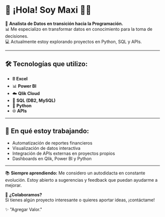 # 👋 ¡Hola! Soy Maxi 👨‍💻

🎯 **Analista de Datos en transición hacia la Programación.**  
📊 Me especializo en transformar datos en conocimiento para la toma de decisiones.  
💻 Actualmente estoy explorando proyectos en Python, SQL y APIs.

---

## 🛠️ **Tecnologías que utilizo:**
- 🖩 **Excel**
- 📊 **Power BI**
- ☁️ **Qlik Cloud**
- 💾 **SQL (DB2, MySQL)**
- 🐍 **Python**
- 🌐 **APIs**

---

## 🚀 **En qué estoy trabajando:**
- Automatización de reportes financieros
- Visualización de datos interactiva
- Integración de APIs externas en proyectos propios
- Dashboards en Qlik, Power BI y Python

---

📚 **Siempre aprendiendo:** Me considero un autodidacta en constante evolución. Estoy abierto a sugerencias y feedback que puedan ayudarme a mejorar.

🤝 **¿Colaboramos?**  
Si tienes algún proyecto interesante o quieres aportar ideas, ¡contáctame!

✨ "Agregar Valor."
